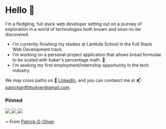 # Hello 👋

I'm a fledgling, full stack web developer setting out on a journey of exploration in a world of technologies both known and soon-to-be discovered. 

  * I'm currently finishing my studies at Lambda School in the Full Stack Web Development track. 
  * I'm working on a personal-project application that allows bread formulae to be scaled with baker's percentage math. 🍞
  * I'm seeking my first employment/internship opportunity in the tech industry. 

We may cross paths on 🔗 [LinkedIn](https://www.linkedin.com/in/patrick-g-oliver/), and you can contanct me at 📬 <patrickgriffitholiver@gmail.com>.

### Pinned

  <a href="https://github.com/Patrick-G-Oliver/back-end">
    <img src="https://github-readme-stats.vercel.app/api/pin/?username=Patrick-G-Oliver&repo=back-end" />
  </a>
  <a href="https://github.com/Patrick-G-Oliver/frontend">
    <img src="https://github-readme-stats.vercel.app/api/pin/?username=Patrick-G-Oliver&repo=frontend" />
  </a>
  <a href="https://github.com/Patrick-G-Oliver/FE">
    <img src="https://github-readme-stats.vercel.app/api/pin/?username=Patrick-G-Oliver&repo=FE" />
  </a>

⭐️ From [Patrick-G-Oliver](https://github.com/Patrick-G-Oliver)

